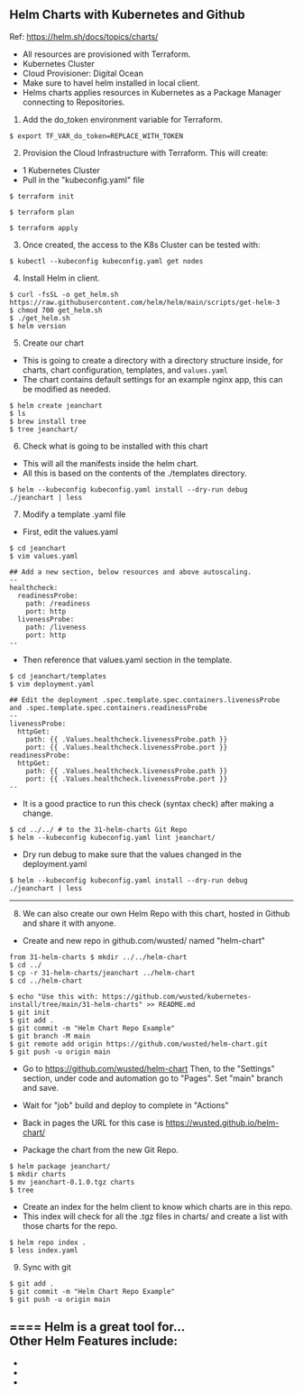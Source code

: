 ## Helm Charts with Kubernetes and Github 

Ref: https://helm.sh/docs/topics/charts/

- All resources are provisioned with Terraform.
- Kubernetes Cluster
- Cloud Provisioner: Digital Ocean
- Make sure to havel helm installed in local client.
- Helms charts applies resources in Kubernetes as a Package Manager connecting to Repositories.

1. Add the do_token environment variable for Terraform.
```
$ export TF_VAR_do_token=REPLACE_WITH_TOKEN
```

2. Provision the Cloud Infrastructure with Terraform.
This will create:
- 1 Kubernetes Cluster
- Pull in the "kubeconfig.yaml" file

````
$ terraform init

$ terraform plan

$ terraform apply
````

3. Once created, the access to the K8s Cluster can be tested with:
```
$ kubectl --kubeconfig kubeconfig.yaml get nodes
```

4. Install Helm in client.
```
$ curl -fsSL -o get_helm.sh https://raw.githubusercontent.com/helm/helm/main/scripts/get-helm-3
$ chmod 700 get_helm.sh
$ ./get_helm.sh
$ helm version
```

5. Create our chart 
- This is going to create a directory with a directory structure inside, for charts, chart configuration, templates, and `values.yaml`
- The chart contains default settings for an example nginx app, this can be modified as needed.
```
$ helm create jeanchart
$ ls
$ brew install tree
$ tree jeanchart/
```

6. Check what is going to be installed with this chart

- This will all the manifests inside the helm chart.
- All this is based on the contents of the ./templates directory.
```
$ helm --kubeconfig kubeconfig.yaml install --dry-run debug ./jeanchart | less
```

7. Modify a template .yaml file

- First, edit the values.yaml
```
$ cd jeanchart
$ vim values.yaml

## Add a new section, below resources and above autoscaling.
--
healthcheck:
  readinessProbe:
    path: /readiness
    port: http
  livenessProbe:
    path: /liveness
    port: http
--
```

- Then reference that values.yaml section in the template.
```
$ cd jeanchart/templates
$ vim deployment.yaml 

## Edit the deployment .spec.template.spec.containers.livenessProbe and .spec.template.spec.containers.readinessProbe
--
livenessProbe:
  httpGet:
    path: {{ .Values.healthcheck.livenessProbe.path }}
    port: {{ .Values.healthcheck.livenessProbe.port }}
readinessProbe:
  httpGet:
    path: {{ .Values.healthcheck.livenessProbe.path }}
    port: {{ .Values.healthcheck.livenessProbe.port }}
--
```

- It is a good practice to run this check (syntax check) after making a change.
```
$ cd ../../ # to the 31-helm-charts Git Repo
$ helm --kubeconfig kubeconfig.yaml lint jeanchart/
```

- Dry run debug to make sure that the values changed in the deployment.yaml
```
$ helm --kubeconfig kubeconfig.yaml install --dry-run debug ./jeanchart | less
```

---

8. We can also create our own Helm Repo with this chart, hosted in Github and share it with anyone.

- Create and new repo in github.com/wusted/ named "helm-chart"
```
from 31-helm-charts $ mkdir ../../helm-chart
$ cd ../
$ cp -r 31-helm-charts/jeanchart ../helm-chart
$ cd ../helm-chart

$ echo "Use this with: https://github.com/wusted/kubernetes-install/tree/main/31-helm-charts" >> README.md
$ git init
$ git add .
$ git commit -m "Helm Chart Repo Example"
$ git branch -M main
$ git remote add origin https://github.com/wusted/helm-chart.git
$ git push -u origin main
```

- Go to https://github.com/wusted/helm-chart
Then, to the "Settings" section, under code and automation go to "Pages". Set "main" branch and save.

- Wait for "job" build and deploy to complete in "Actions"
- Back in pages the URL for this case is https://wusted.github.io/helm-chart/

- Package the chart from the new Git Repo.
```
$ helm package jeanchart/
$ mkdir charts
$ mv jeanchart-0.1.0.tgz charts
$ tree
```

- Create an index for the helm client to know which charts are in this repo.
- This index will check for all the .tgz files in charts/ and create a list with those charts for the repo.
```
$ helm repo index .
$ less index.yaml
```

9. Sync with git
```
$ git add .
$ git commit -m "Helm Chart Repo Example"
$ git push -u origin main
```

====
Helm is a great tool for...  
Other Helm Features include:
- 
- 
- 
- 

